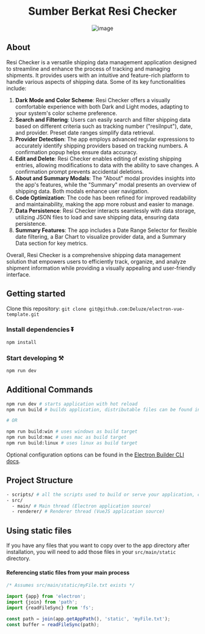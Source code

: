 <div align="center"> 

# Sumber Berkat Resi Checker

![image](https://github.com/alexivaner/Resi-Check/assets/57290644/e9116732-4cdf-45aa-9173-bf2f589621bf)

</div>

## About

Resi Checker is a versatile shipping data management application designed to streamline and enhance the process of tracking and managing shipments. It provides users with an intuitive and feature-rich platform to handle various aspects of shipping data. Some of its key functionalities include:

1. **Dark Mode and Color Scheme**: Resi Checker offers a visually comfortable experience with both Dark and Light modes, adapting to your system's color scheme preference.
2. **Search and Filtering**: Users can easily search and filter shipping data based on different criteria such as tracking number ("resiInput"), date, and provider. Preset date ranges simplify data retrieval.
3. **Provider Detection**: The app employs advanced regular expressions to accurately identify shipping providers based on tracking numbers. A confirmation popup helps ensure data accuracy.
4. **Edit and Delete**: Resi Checker enables editing of existing shipping entries, allowing modifications to data with the ability to save changes. A confirmation prompt prevents accidental deletions.
5. **About and Summary Modals**: The "About" modal provides insights into the app's features, while the "Summary" modal presents an overview of shipping data. Both modals enhance user navigation.
6. **Code Optimization**: The code has been refined for improved readability and maintainability, making the app more robust and easier to manage.
7. **Data Persistence**: Resi Checker interacts seamlessly with data storage, utilizing JSON files to load and save shipping data, ensuring data persistence.
8. **Summary Features**: The app includes a Date Range Selector for flexible date filtering, a Bar Chart to visualize provider data, and a Summary Data section for key metrics.

Overall, Resi Checker is a comprehensive shipping data management solution that empowers users to efficiently track, organize, and analyze shipment information while providing a visually appealing and user-friendly interface.

## Getting started

Clone this repository: `git clone git@github.com:Deluze/electron-vue-template.git`


### Install dependencies ⏬

```bash
npm install
```

### Start developing ⚒️

```bash
npm run dev
```

## Additional Commands

```bash
npm run dev # starts application with hot reload
npm run build # builds application, distributable files can be found in "dist" folder

# OR

npm run build:win # uses windows as build target
npm run build:mac # uses mac as build target
npm run build:linux # uses linux as build target
```

Optional configuration options can be found in the [Electron Builder CLI docs](https://www.electron.build/cli.html).
## Project Structure

```bash
- scripts/ # all the scripts used to build or serve your application, change as you like.
- src/
  - main/ # Main thread (Electron application source)
  - renderer/ # Renderer thread (VueJS application source)
```

## Using static files

If you have any files that you want to copy over to the app directory after installation, you will need to add those files in your `src/main/static` directory.

#### Referencing static files from your main process

```ts
/* Assumes src/main/static/myFile.txt exists */

import {app} from 'electron';
import {join} from 'path';
import {readFileSync} from 'fs';

const path = join(app.getAppPath(), 'static', 'myFile.txt');
const buffer = readFileSync(path);
```
